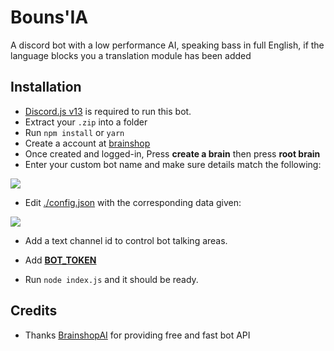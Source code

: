 # Bouns'IA
A discord bot with a low performance AI, speaking bass in full English, if the language blocks you a translation module has been added

## Installation
- [Discord.js v13](https://discordjs.guide/additional-info/changes-in-v13.html#before-you-start) is required to run this bot.
- Extract your `.zip` into a folder
- Run `npm install` or `yarn`
- Create a account at [brainshop](http://brainshop.ai/user/register)
- Once created and logged-in, Press **create a brain** then press **root brain**
- Enter your custom bot name and make sure details match the following:

<img src="https://i.ibb.co/WGkXrw1/tut-02.png">

- Edit [./config.json](https://github.com/Carbowix/Cleve/blob/master/misc/config.json) with the corresponding data given: 

<img src="https://i.ibb.co/3y2PXDt/tut-03.png">

- Add a text channel id to control bot talking areas.

- Add **[BOT_TOKEN](https://discord.com/developers/applications)**

- Run `node index.js` and it should be ready.

## Credits

- Thanks [BrainshopAI](http://brainshop.ai/) for providing free and fast bot API
